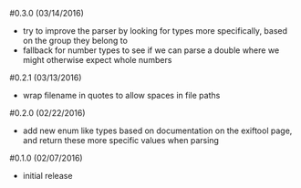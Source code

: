 #0.3.0 (03/14/2016)
- try to improve the parser by looking for types more specifically, based on the group they belong to  
- fallback for number types to see if we can parse a double where we might otherwise expect whole numbers

#0.2.1 (03/13/2016)
- wrap filename in quotes to allow spaces in file paths

#0.2.0 (02/22/2016)
- add new enum like types based on documentation on the exiftool page, and return these more specific values when parsing 

#0.1.0 (02/07/2016)
- initial release
